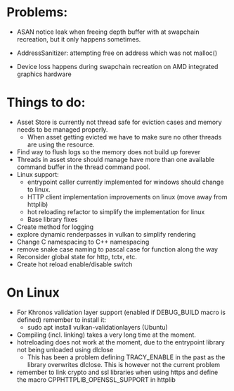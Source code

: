 # Problems:
* ASAN notice leak when freeing depth buffer with at swapchain recreation, but it only happens sometimes.
 * AddressSanitizer: attempting free on address which was not malloc()

* Device loss happens during swapchain recreation on AMD integrated graphics hardware

# Things to do:

* Asset Store is currently not thread safe for eviction cases and memory needs to be managed properly.
  * When asset getting evicted we have to make sure no other threads are using the resource.
* Find way to flush logs so the memory does not build up forever
* Threads in asset store should manage have more than one available command buffer in the thread command pool.
* Linux support:
  * entrypoint caller currently implemented for windows should change to linux.
  * HTTP client implementation improvements on linux (move away from httplib)
  * hot reloading refactor to simplify the implementation for linux
  * Base library fixes
* Create method for logging
* explore dynamic renderpasses in vulkan to simplify rendering
* Change C namespacing to C++ namespacing
* remove snake case naming to pascal case for function along the way
* Reconsider global state for http, tctx, etc.
* Create hot reload enable/disable switch


# On Linux
* For Khronos validation layer support (enabled if DEBUG_BUILD macro is defined) remember to install it:
  * sudo apt install vulkan-validationlayers (Ubuntu)
* Compiling (incl. linking) takes a very long time at the moment.
* hotreloading does not work at the moment, due to the entrypoint library not being unloaded using dlclose
  * This has been a problem defining TRACY_ENABLE in the past as the library overwrites dlclose. This is however not the current problem
* remember to link crypto and ssl libraries when using https and define the macro CPPHTTPLIB_OPENSSL_SUPPORT in httplib
